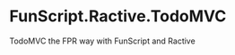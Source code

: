 FunScript.Ractive.TodoMVC
=========================

TodoMVC the FPR way with FunScript and Ractive
